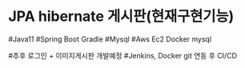 # JPA hibernate 게시판(현재구현기능)
#Java11
#Spring Boot Gradle
#Mysql
#Aws Ec2 Docker mysql

#추후 로그인 + 이미지게시판 개발예정
#Jenkins, Docker git 연동  후 CI/CD 
